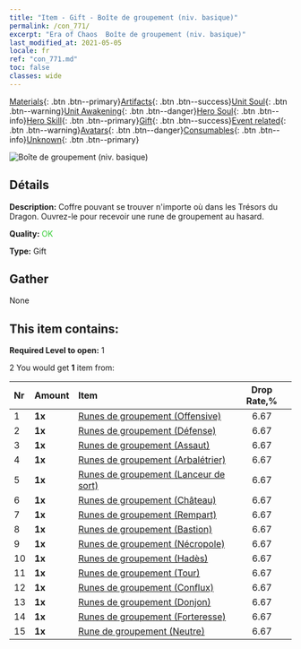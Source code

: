 ```yaml
---
title: "Item - Gift - Boîte de groupement (niv. basique)"
permalink: /con_771/
excerpt: "Era of Chaos  Boîte de groupement (niv. basique)"
last_modified_at: 2021-05-05
locale: fr
ref: "con_771.md"
toc: false
classes: wide
---
```

 [Materials](/ItemsFR/){: .btn .btn--primary}[Artifacts](/ItemsFR/Artifacts/){: .btn .btn--success}[Unit Soul](/ItemsFR/UnitSoul/){: .btn .btn--warning}[Unit Awakening](/ItemsFR/UnitAwakening/){: .btn .btn--danger}[Hero Soul](/ItemsFR/HeroSoul/){: .btn .btn--info}[Hero Skill](/ItemsFR/HeroSkill/){: .btn .btn--primary}[Gift](/ItemsFR/Gift/){: .btn .btn--success}[Event related](/ItemsFR/Events/){: .btn .btn--warning}[Avatars](/ItemsFR/Avatars/){: .btn .btn--danger}[Consumables](/ItemsFR/Consumables/){: .btn .btn--info}[Unknown](/ItemsFR/Unknown/){: .btn .btn--primary}

 ![Boîte de groupement (niv. basique)](/images/t/i_tujianhezi1.png)

## Détails
 **Description:** Coffre pouvant se trouver n'importe où dans les Trésors du Dragon. Ouvrez-le pour recevoir une rune de groupement au hasard.

 **Quality:** <span style="color: #32CD32">OK</span>

 **Type:** Gift

## Gather

  None

## This item contains:

 **Required Level to open:** 1

 2 You would get **1** item  from:

  | Nr | Amount |     Item    | Drop Rate,% |
  |:---|:-------|:------------|:---------:|
  | 1 |  **1x** | [Runes de groupement (Offensive)](/ItemsFR/con_734/) | 6.67 | 
  | 2 |  **1x** | [Runes de groupement (Défense)](/ItemsFR/con_739/) | 6.67 | 
  | 3 |  **1x** | [Runes de groupement (Assaut)](/ItemsFR/con_741/) | 6.67 | 
  | 4 |  **1x** | [Runes de groupement (Arbalétrier)](/ItemsFR/con_742/) | 6.67 | 
  | 5 |  **1x** | [Runes de groupement (Lanceur de sort)](/ItemsFR/con_746/) | 6.67 | 
  | 6 |  **1x** | [Runes de groupement (Château)](/ItemsFR/con_752/) | 6.67 | 
  | 7 |  **1x** | [Runes de groupement (Rempart)](/ItemsFR/con_753/) | 6.67 | 
  | 8 |  **1x** | [Runes de groupement (Bastion)](/ItemsFR/con_754/) | 6.67 | 
  | 9 |  **1x** | [Runes de groupement (Nécropole)](/ItemsFR/con_755/) | 6.67 | 
  | 10 |  **1x** | [Runes de groupement (Hadès)](/ItemsFR/con_777/) | 6.67 | 
  | 11 |  **1x** | [Runes de groupement (Tour)](/ItemsFR/con_785/) | 6.67 | 
  | 12 |  **1x** | [Runes de groupement (Conflux)](/ItemsFR/con_791/) | 6.67 | 
  | 13 |  **1x** | [Runes de groupement (Donjon)](/ItemsFR/con_792/) | 6.67 | 
  | 14 |  **1x** | [Runes de groupement (Forteresse)](/ItemsFR/con_818/) | 6.67 | 
  | 15 |  **1x** | [Rune de groupement (Neutre)](/ItemsFR/con_869/) | 6.67 | 
